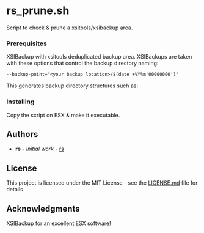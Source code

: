# rs_prune.sh

Script to check & prune a xsitools/xsibackup area.

### Prerequisites

XSIBackup with xsitools deduplicated backup area.
XSIBackups are taken with these options that control the backup directory naming:
```
--backup-point="<your backup location>/$(date +%Y%m'00000000')"
```
This generates backup directory structures such as:


### Installing

Copy the script on ESX & make it executable.

## Authors

* **rs** - *Initial work* - [rs](https://33hops.com/forum/profile.php?id=186)

## License

This project is licensed under the MIT License - see the [LICENSE.md](LICENSE.md) file for details

## Acknowledgments
XSIBackup for an excellent ESX software!
